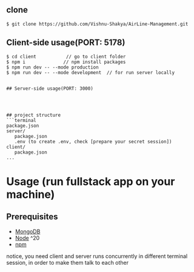
## clone 
```terminal
$ git clone https://github.com/Vishnu-Shakya/AirLine-Management.git

```
## Client-side usage(PORT: 5178)
```terminal
$ cd client           // go to client folder
$ npm i              // npm install packages
$ npm run dev -- --mode production
$ npm run dev -- --mode development  // for run server locally 


## Server-side usage(PORT: 3000)




## project structure
```terminal
package.json
server/
   package.json
   .env (to create .env, check [prepare your secret session])
client/
   package.json
...
```

# Usage (run fullstack app on your machine)

## Prerequisites
- [MongoDB](https://gist.github.com/nrollr/9f523ae17ecdbb50311980503409aeb3)
- [Node](https://nodejs.org/en/download/) ^20
- [npm](https://nodejs.org/en/download/package-manager/)

notice, you need client and server runs concurrently in different terminal session, in order to make them talk to each other

